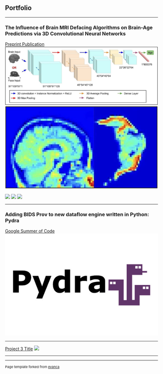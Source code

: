 ## Portfolio

---

### The Influence of Brain MRI Defacing Algorithms on Brain-Age Predictions via 3D Convolutional Neural Networks

[Preprint Publication](https://www.biorxiv.org/content/10.1101/2023.04.28.538724v1.full)
<img src="images/3DCNN.jpg?raw=true"/>
<img src="images/heatmap.jpg?raw=true"/>

[![](https://img.shields.io/badge/Python-white?logo=Python)](#) [![](https://img.shields.io/badge/Jupyter-white?logo=Jupyter)](#) [![](https://img.shields.io/badge/tensorflow-white?logo=tensorflow)](#)

---

### Adding BIDS Prov to new dataflow engine written in Python: Pydra
[Google Summer of Code]([/pdf/sample_presentation.pdf](https://summerofcode.withgoogle.com/programs/2022/projects/U46zNrr6))
<img src="images/pydra_logo.jpg?raw=true"/>

---
[Project 3 Title](http://example.com/)
<img src="images/dummy_thumbnail.jpg?raw=true"/>

---






---
<p style="font-size:11px">Page template forked from <a href="https://github.com/evanca/quick-portfolio">evanca</a></p>
<!-- Remove above link if you don't want to attibute -->
